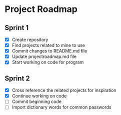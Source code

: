 # Project Roadmap

## Sprint 1
- [x] Create repository
- [x] Find projects related to mine to use
- [x] Commit changes to README.md file
- [x] Update projectroadmap.md file
- [x] Start working on code for program

## Sprint 2 
- [x] Cross reference the related projects for inspiration
- [x] Continue working on code 
- [ ] Commit beginning code 
- [ ] Import dictionary words for common passwords